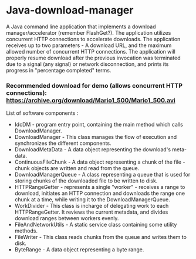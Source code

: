 # Java-download-manager
A Java command line application that implements a download manager/accelerator (remember FlashGet?). The application utilizes concurrent HTTP connections to accelerate downloads.
The application receives up to two parameters - A download URL, and the maximum allowed number of concurrent HTTP connections.
The application will properly resume download after the previous invocation was terminated due to a signal (any signal) or network disconnection, and prints its progress in "percentage completed" terms.
### Recommended download for demo (allows concurrent HTTP connections): https://archive.org/download/Mario1_500/Mario1_500.avi

List of software components :
- IdcDM - program entry point, containing the main method which calls DownloadManager.
- DownloadManager - This class manages the flow of execution and synchronizes the different components.
- DownloadMetaData - A data object representing the download's meta-data.
- ContinuousFileChunk - A data object representing a chunk of the file - chunk objects are written and read from the queue.
- DownloadManagerQueue - A class representing a queue that is used for storing chunks of the downloaded file to be written to disk.
- HTTPRangeGetter - represents a single "worker" - receives a range to download, initiates an HTTP connection and downloads the range one chunk at a time, while writing it to the DownloadManagerQueue.
- WorkDivider - This class is incharge of delegating work to each HTTPRangeGetter. It reviews the current metadata, and divides download ranges between workers evenly.
- FileAndNetworkUtils - A static service class containing some utility methods.
- FileWriter - This class reads chunks from the queue and writes them to disk.
- ByteRange - A data object representing a byte range.
